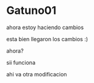 Gatuno01
========
ahora estoy haciendo cambios

esta bien llegaron los cambios :)

ahora?

sii funciona

ahi va otra modificacion
